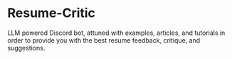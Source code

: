 # Resume-Critic
LLM powered Discord bot, attuned with examples, articles, and tutorials in order to provide you with the best resume feedback, critique, and suggestions.
